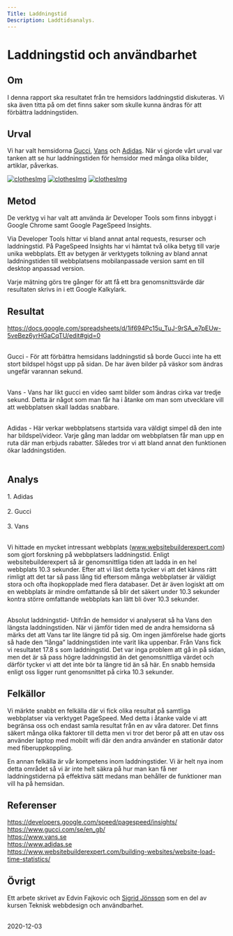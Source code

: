 ```yaml
---
Title: Laddningstid
Description: Laddtidsanalys.
---
```


Laddningstid och användbarhet
==========================

<div class="containertext">
<h2>Om</h2>
<p>I denna rapport ska resultatet från tre hemsidors laddningstid diskuteras. Vi ska
även titta på om det finns saker som skulle kunna ändras för att förbättra laddningstiden.</p>

<h2>Urval</h2>
<p>Vi har valt hemsidorna <a href="https://www.gucci.com/se/en_gb/" class="clrlink">Gucci</a>,
<a href="https://www.vans.se" class="clrlink">Vans</a> och <a href="https://www.adidas.se" class="clrlink">Adidas</a>.
När vi gjorde vårt urval var tanken att se hur laddningstiden för hemsidor med
många olika bilder, artiklar, påverkas.</p>

<a href="../assets/img/Gucci.png"><img src="../assets/img/Gucci.png" class="loadimg" alt="clothesImg" aria-label="load"></a>
<a href="../assets/img/Adidas.png"><img src="../assets/img/Adidas.png" class="loadimg" alt="clothesImg" aria-label="load"></a>
<a href="../assets/img/Vans.png"><img src="../assets/img/Vans.png" class="loadimg" alt="clothesImg" aria-label="load"></a>

<h2>Metod</h2>

De verktyg vi har valt att använda är Developer Tools som finns inbyggt i Google Chrome samt Google PageSpeed Insights.<br>

Via Developer Tools hittar vi bland annat antal requests, resurser och laddningstid. På PageSpeed Insights har vi hämtat två olika betyg till varje unika webbplats. Ett av betygen är verktygets tolkning av bland annat laddningstiden till webbplatsens mobilanpassade version samt en till desktop anpassad version.<br>

Varje mätning görs tre gånger för att få ett bra genomsnittsvärde där resultaten skrivs in i ett Google Kalkylark.


<h2>Resultat</h2>
<a href="https://docs.google.com/spreadsheets/d/1if694Pc15u_TuJ-9rSA_e7pEUw-5veBez6yrHGaCqTU/edit#gid=0" class="clrlink">https://docs.google.com/spreadsheets/d/1if694Pc15u_TuJ-9rSA_e7pEUw-5veBez6yrHGaCqTU/edit#gid=0 </a><br><br>

Gucci - För att förbättra hemsidans laddningstid så borde Gucci inte ha ett stort bildspel högst upp på sidan. De har även bilder på väskor som ändras ungefär varannan sekund. <br><br>

Vans - Vans har likt gucci en video samt bilder som ändras cirka var tredje sekund. Detta är något som man får ha i åtanke om man som utvecklare vill att webbplatsen skall laddas snabbare.<br><br>

Adidas - Här verkar webbplatsens startsida vara väldigt simpel då den inte har bildspel/videor. Varje gång man laddar om webbplatsen får man upp en ruta där man erbjuds rabatter. Således tror vi att bland annat den funktionen ökar laddningstiden.<br><br>

<h2>Analys</h2>
1. Adidas<br><br>
2. Gucci<br><br>
3. Vans<br><br>


Vi hittade en mycket intressant webbplats (www.websitebuilderexpert.com) som gjort forskning på webbplatsers laddningstid. Enligt websitebuilderexpert så är genomsnittliga tiden att ladda in en hel webbplats 10.3 sekunder. Efter att vi läst detta tycker vi att det känns rätt rimligt att det tar så pass lång tid eftersom många webbplatser är väldigt stora och ofta ihopkopplade med flera databaser. Det är även logiskt att om en webbplats är mindre omfattande så blir det säkert under 10.3 sekunder kontra större omfattande webbplats kan lätt bli över 10.3 sekunder.<br><br>

Absolut laddningstid- Utifrån de hemsidor vi analyserat så ha Vans den längsta laddningstiden. När vi jämför tiden med de andra hemsidorna så märks det att Vans tar lite längre tid på sig. Om ingen jämförelse hade gjorts så hade den “långa” laddningstiden inte varit lika uppenbar. Från Vans fick vi resultatet 17.8 s som laddningstid. Det var inga problem att gå in på sidan, men det är så pass högre laddningstid än det genomsnittliga värdet och därför tycker vi att det inte bör ta längre tid än så här. En snabb hemsida enligt oss ligger runt genomsnittet på cirka 10.3 sekunder.<br>



<h2>Felkällor</h2>
Vi märkte snabbt en felkälla där vi fick olika resultat på samtliga webbplatser via verktyget PageSpeed. Med detta i åtanke valde vi att begränsa oss och endast samla resultat från en av våra datorer. Det finns säkert många olika faktorer till detta men vi tror det beror på att en utav oss använder laptop med mobilt wifi där den andra använder en stationär dator med fiberuppkoppling.

En annan felkälla är vår kompetens inom laddningstider. Vi är helt nya inom detta området så vi är inte helt säkra på hur man kan få ner laddningstiderna på effektiva sätt medans man behåller de funktioner man vill ha på hemsidan.


<h2>Referenser</h2>
<a href="https://developers.google.com/speed/pagespeed/insights/" class="clrlink">https://developers.google.com/speed/pagespeed/insights/ </a><br>
<a href="https://www.gucci.com/se/en_gb/" class="clrlink">https://www.gucci.com/se/en_gb/</a><br>
<a href="https://www.vans.se" class="clrlink">https://www.vans.se</a><br>
<a href="https://www.adidas.se" class="clrlink">https://www.adidas.se</a><br>
<a href="https://www.websitebuilderexpert.com/building-websites/website-load-time-statistics/" class="clrlink">https://www.websitebuilderexpert.com/building-websites/website-load-time-statistics/</a><br>

<h2>Övrigt</h2>
Ett arbete skrivet av Edvin Fajkovic och <a href="http://www.student.bth.se/~sijn20/dbwebb-kurser/design/me/portfolio/" class="clrlink">Sigrid Jönsson</a> som en del av kursen Teknisk webbdesign och användbarhet.<br><br>

2020-12-03
<br><br>

</div>
